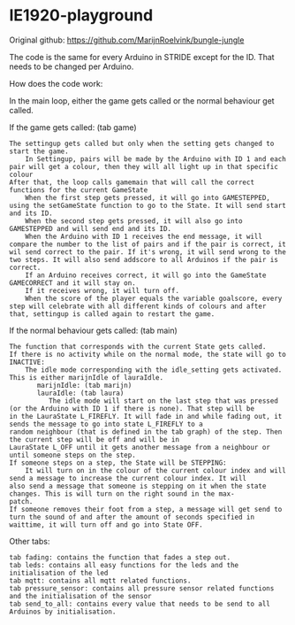 # IE1920-playground

Original github: https://github.com/MarijnRoelvink/bungle-jungle

The code is the same for every Arduino in STRIDE except for the ID. That needs to be changed per Arduino.

How does the code work:

In the main loop, either the game gets called or the normal behaviour get called.

If the game gets called:  (tab game)

    The settingup gets called but only when the setting gets changed to start the game.
        In Settingup, pairs will be made by the Arduino with ID 1 and each pair will get a colour, then they will all light up in that specific colour
    After that, the loop calls gamemain that will call the correct functions for the current GameState
        When the first step gets pressed, it will go into GAMESTEPPED, using the setGameState function to go to the State. It will send start and its ID.
        When the second step gets pressed, it will also go into GAMESTEPPED and will send end and its ID.
        When the Arduino with ID 1 receives the end message, it will compare the number to the list of pairs and if the pair is correct, it wil send correct to the pair. If it's wrong, it will send wrong to the two steps. It will also send addscore to all Arduinos if the pair is correct.
        If an Arduino receives correct, it will go into the GameState GAMECORRECT and it will stay on.
        If it receives wrong, it will turn off.
        When the score of the player equals the variable goalscore, every step will celebrate with all different kinds of colours and after that, settingup is called again to restart the game.
        
If the normal behaviour gets called: (tab main)

    The function that corresponds with the current State gets called.  
    If there is no activity while on the normal mode, the state will go to INACTIVE:
        The idle mode corresponding with the idle_setting gets activated. This is either marijnIdle of lauraIdle.
           marijnIdle: (tab marijn) 
           lauraIdle: (tab laura)
              The idle mode will start on the last step that was pressed (or the Arduino with ID 1 if there is none). That step will be               in the LauraState L_FIREFLY. It will fade in and while fading out, it sends the message to go into state L_FIREFLY to a                 random neighbour (that is defined in the tab graph) of the step. Then the current step will be off and will be in                       LauraState L_OFF until it gets another message from a neighbour or until someone steps on the step.
    If someone steps on a step, the State will be STEPPING: 
        It will turn on in the colour of the current colour index and will send a message to increase the current colour index. It will         also send a message that someone is stepping on it when the state changes. This is will turn on the right sound in the max-             patch. 
    If someone removes their foot from a step, a message will get send to turn the sound of and after the amount of seconds specified in     waittime, it will turn off and go into State OFF.
    
Other tabs:

    tab fading: contains the function that fades a step out.
    tab leds: contains all easy functions for the leds and the initialisation of the led
    tab mqtt: contains all mqtt related functions.
    tab pressure_sensor: contains all pressure sensor related functions and the initialisation of the sensor
    tab send_to_all: contains every value that needs to be send to all Arduinos by initialisation.


